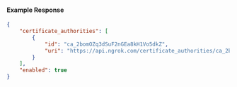 <!-- Code generated for API Clients. DO NOT EDIT. -->

#### Example Response

```json
{
	"certificate_authorities": [
		{
			"id": "ca_2bomOZq3dSuF2nGEa8kH1Vo5dkZ",
			"uri": "https://api.ngrok.com/certificate_authorities/ca_2bomOZq3dSuF2nGEa8kH1Vo5dkZ"
		}
	],
	"enabled": true
}
```
